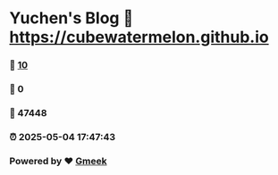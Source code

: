 # Yuchen's Blog :link: https://cubewatermelon.github.io 
### :page_facing_up: [10](https://cubewatermelon.github.io/tag.html) 
### :speech_balloon: 0 
### :hibiscus: 47448 
### :alarm_clock: 2025-05-04 17:47:43 
### Powered by :heart: [Gmeek](https://github.com/Meekdai/Gmeek)
